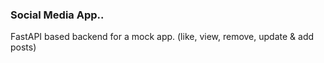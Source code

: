 ### Social Media App.. 
FastAPI based backend for a mock app.
(like, view, remove, update & add posts)
  
